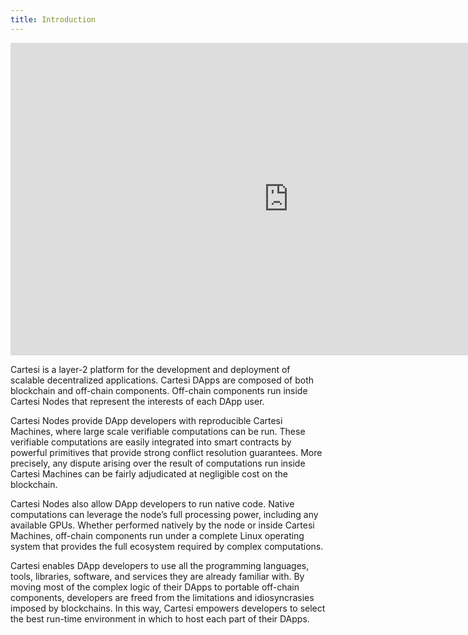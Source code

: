 ```yaml
---
title: Introduction
---
```


<iframe width="889" height="500" src="https://www.youtube.com/embed/kGkd48vo6UI" frameborder="0" allow="accelerometer; autoplay; clipboard-write; encrypted-media; gyroscope; picture-in-picture" allowfullscreen></iframe>

<br />

Cartesi is a layer-2 platform for the development and deployment of scalable decentralized applications. 
Cartesi DApps are composed of both blockchain and off-chain components. Off-chain components run inside Cartesi Nodes that represent the interests of each DApp user. 

Cartesi Nodes provide DApp developers with reproducible Cartesi Machines, where large scale verifiable computations can be run. 
These verifiable computations are easily integrated into smart contracts by powerful primitives that provide strong conflict resolution guarantees. 
More precisely, any dispute arising over the result of computations run inside Cartesi Machines can be fairly adjudicated at negligible cost on the blockchain. 

Cartesi Nodes also allow DApp developers to run native code. 
Native computations can leverage the node’s full processing power, including any available GPUs. 
Whether performed natively by the node or inside Cartesi Machines, off-chain components run under a complete Linux operating system that provides the full ecosystem required by complex computations. 

Cartesi enables DApp developers to use all the programming languages, tools, libraries, software, and services they are already familiar with. 
By moving most of the complex logic of their DApps to portable off-chain components, developers are freed from the limitations and idiosyncrasies imposed by blockchains. 
In this way, Cartesi empowers developers to select the best run-time environment in which to host each part of their DApps.
